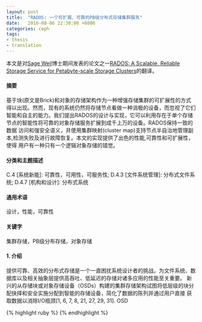 ```yaml
---
layout: post
title:  "RADOS: 一个可扩展、可靠的PB级分布式存储集群服务"
date:   2016-08-06 22:30:00 +0800
categories: ceph
tags:
- thesis
- translation
---
```


本文是对[Sage Weil][sage]博士期间发表的论文之一[RADOS: A Scalable, Reliable Storage Service for Petabyte-scale Storage Clusters][rados]的翻译。

<h4>摘要</h4>

基于块(原文是Brick)和对象的存储架构作为一种增强存储集群的可扩展性的方式得以出现。然而，现有的系统仍然将存储节点看做一种消极的设备，而忽视了它们
智能和自主的能力。我们提出RADOS的设计与实现，它可以利用存在于单个存储节点的智能性将可靠的对象存储服务扩展到成千上万的设备。RADOS保持一致的数据
访问和强安全语义，并使用集群映射(cluster map)支持节点半自治地管理副本,检测失败及进行故障恢复。本文的实现提供了出色的性能,可靠性和可扩展性，使得
用户有一种只有一个逻辑对象存储的错觉。

<h4>分类和主题描述</h4>

C.4 [系统新能]: 可靠性，可用性，可服务性; D.4.3 [文件系统管理]: 分布式文件系统; D.4.7 [机构和设计]: 分布式系统

<h4>通用术语</h4>

设计，性能，可靠性

<h4>关键字</h4>

集群存储，PB级分布存储，对象存储

<h4>1. 介绍</h4>

提供可靠、高效的分布式存储是一个一直困扰系统设计者的挑战。为文件系统、数据库以及相关抽象层提供高吞吐、低延迟的存储对诸多应用的性能至关重要。
新兴的从存储块或对象存储设备（OSDs）构建的集群存储架构试图将低层级的块分配抉择和安全实施分配到智能的存储设备，简化了数据的陈列并通过用户直接
获取数据以消除I/O瓶颈[1, 6, 7, 8, 21, 27, 29, 31]. OSD

{% highlight ruby %}
{% endhighlight %}

[sage]: https://en.wikipedia.org/wiki/Sage_Weil
[rados]: http://ceph.com/papers/weil-rados-pdsw07.pdf
